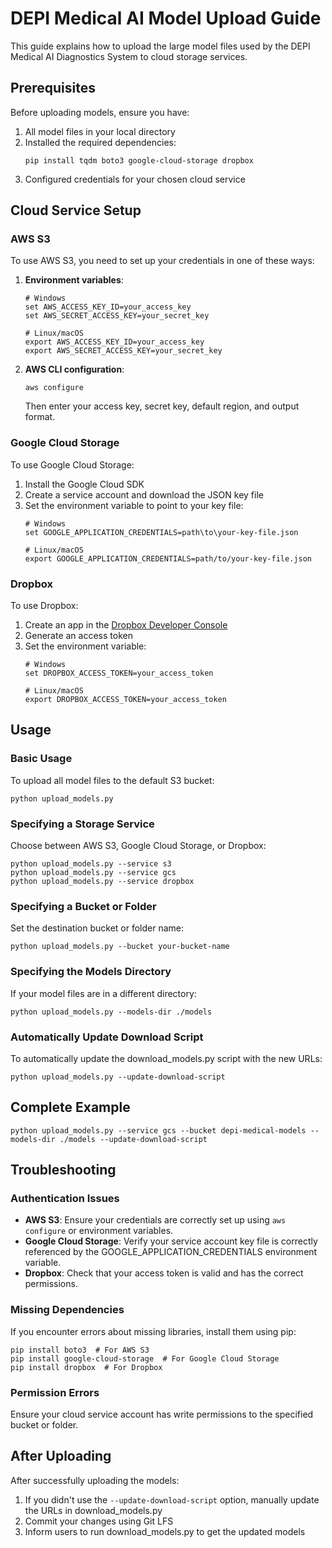 # DEPI Medical AI Model Upload Guide

This guide explains how to upload the large model files used by the DEPI Medical AI Diagnostics System to cloud storage services.

## Prerequisites

Before uploading models, ensure you have:

1. All model files in your local directory
2. Installed the required dependencies:
   ```
   pip install tqdm boto3 google-cloud-storage dropbox
   ```
3. Configured credentials for your chosen cloud service

## Cloud Service Setup

### AWS S3

To use AWS S3, you need to set up your credentials in one of these ways:

1. **Environment variables**:
   ```
   # Windows
   set AWS_ACCESS_KEY_ID=your_access_key
   set AWS_SECRET_ACCESS_KEY=your_secret_key
   
   # Linux/macOS
   export AWS_ACCESS_KEY_ID=your_access_key
   export AWS_SECRET_ACCESS_KEY=your_secret_key
   ```

2. **AWS CLI configuration**:
   ```
   aws configure
   ```
   Then enter your access key, secret key, default region, and output format.

### Google Cloud Storage

To use Google Cloud Storage:

1. Install the Google Cloud SDK
2. Create a service account and download the JSON key file
3. Set the environment variable to point to your key file:
   ```
   # Windows
   set GOOGLE_APPLICATION_CREDENTIALS=path\to\your-key-file.json
   
   # Linux/macOS
   export GOOGLE_APPLICATION_CREDENTIALS=path/to/your-key-file.json
   ```

### Dropbox

To use Dropbox:

1. Create an app in the [Dropbox Developer Console](https://www.dropbox.com/developers/apps)
2. Generate an access token
3. Set the environment variable:
   ```
   # Windows
   set DROPBOX_ACCESS_TOKEN=your_access_token
   
   # Linux/macOS
   export DROPBOX_ACCESS_TOKEN=your_access_token
   ```

## Usage

### Basic Usage

To upload all model files to the default S3 bucket:

```
python upload_models.py
```

### Specifying a Storage Service

Choose between AWS S3, Google Cloud Storage, or Dropbox:

```
python upload_models.py --service s3
python upload_models.py --service gcs
python upload_models.py --service dropbox
```

### Specifying a Bucket or Folder

Set the destination bucket or folder name:

```
python upload_models.py --bucket your-bucket-name
```

### Specifying the Models Directory

If your model files are in a different directory:

```
python upload_models.py --models-dir ./models
```

### Automatically Update Download Script

To automatically update the download_models.py script with the new URLs:

```
python upload_models.py --update-download-script
```

## Complete Example

```
python upload_models.py --service gcs --bucket depi-medical-models --models-dir ./models --update-download-script
```

## Troubleshooting

### Authentication Issues

- **AWS S3**: Ensure your credentials are correctly set up using `aws configure` or environment variables.
- **Google Cloud Storage**: Verify your service account key file is correctly referenced by the GOOGLE_APPLICATION_CREDENTIALS environment variable.
- **Dropbox**: Check that your access token is valid and has the correct permissions.

### Missing Dependencies

If you encounter errors about missing libraries, install them using pip:

```
pip install boto3  # For AWS S3
pip install google-cloud-storage  # For Google Cloud Storage
pip install dropbox  # For Dropbox
```

### Permission Errors

Ensure your cloud service account has write permissions to the specified bucket or folder.

## After Uploading

After successfully uploading the models:

1. If you didn't use the `--update-download-script` option, manually update the URLs in download_models.py
2. Commit your changes using Git LFS
3. Inform users to run download_models.py to get the updated models